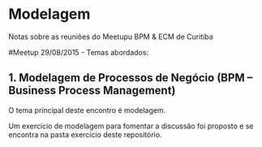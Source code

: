 # Modelagem
Notas sobre as reuniões do Meetupu BPM &amp; ECM de Curitiba

#Meetup 29/08/2015 - Temas abordados:

## 1. Modelagem de Processos de Negócio (BPM – Business Process Management) 

O tema principal deste encontro é modelagem.

Um exercício de modelagem para fomentar a discussão foi proposto e se encontra na pasta exercício deste repositório.



